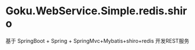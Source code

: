 # Goku.WebService.Simple.redis.shiro
基于 SpringBoot + Spring + SpringMvc+Mybatis+shiro+redis 开发REST服务

